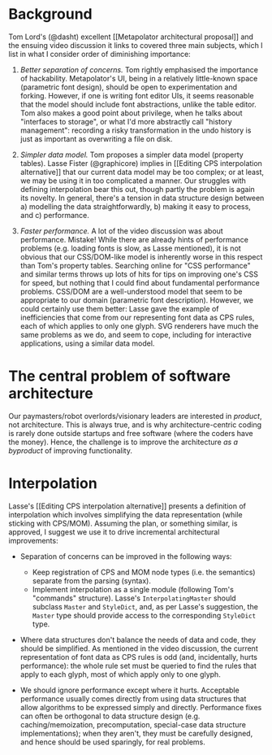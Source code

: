 # Background

Tom Lord's (@dasht) excellent [[Metapolator architectural proposal]] and the ensuing video discussion it links to covered three main subjects, which I list in what I consider order of diminishing importance:

1. *Better separation of concerns.* Tom rightly emphasised the importance of hackability. Metapolator's UI, being in a relatively little-known space (parametric font design), should be open to experimentation and forking. However, if one is writing font editor UIs, it seems reasonable that the model should include font abstractions, unlike the table editor. Tom also makes a good point about privilege, when he talks about "interfaces to storage", or what I'd more abstractly call "history management": recording a risky transformation in the undo history is just as important as overwriting a file on disk.

2. *Simpler data model.* Tom proposes a simpler data model (property tables). Lasse Fister (@graphicore) implies in [[Editing CPS interpolation alternative]] that our current data model may be too complex; or at least, we may be using it in too complicated a manner. Our struggles with defining interpolation bear this out, though partly the problem is again its novelty. In general, there's a tension in data structure design between a) modelling the data straightforwardly, b) making it easy to process, and c) performance.

3. *Faster performance.* A lot of the video discussion was about performance. Mistake! While there are already hints of performance problems (e.g. loading fonts is slow, as Lasse mentioned), it is not obvious that our CSS/DOM-like model is inherently worse in this respect than Tom's property tables. Searching online for "CSS performance" and similar terms throws up lots of hits for tips on improving one's CSS for speed, but nothing that I could find about fundamental performance problems. CSS/DOM are a well-understood model that seem to be appropriate to our domain (parametric font description). However, we could certainly use them better: Lasse gave the example of inefficiencies that come from our representing font data as CPS rules, each of which applies to only one glyph. SVG renderers have much the same problems as we do, and seem to cope, including for interactive applications, using a similar data model.

# The central problem of software architecture

Our paymasters/robot overlords/visionary leaders are interested in _product_, not architecture. This is always true, and is why architecture-centric coding is rarely done outside startups and free software (where the coders have the money). Hence, the challenge is to improve the architecture _as a byproduct_ of improving functionality.

# Interpolation

Lasse's [[Editing CPS interpolation alternative]] presents a definition of interpolation which involves simplifying the data representation (while sticking with CPS/MOM). Assuming the plan, or something similar, is approved, I suggest we use it to drive incremental architectural improvements:

* Separation of concerns can be improved in the following ways:
  * Keep registration of CPS and MOM node types (i.e. the semantics) separate from the parsing (syntax).
  * Implement interpolation as a single module (following Tom's "commands" structure). Lasse's `InterpolatingMaster` should subclass `Master` and `StyleDict`, and, as per Lasse's suggestion, the `Master` type should provide access to the corresponding `StyleDict` type.

* Where data structures don't balance the needs of data and code, they should be simplified. As mentioned in the video discussion, the current representation of font data as CPS rules is odd (and, incidentally, hurts performance): the whole rule set must be queried to find the rules that apply to each glyph, most of which apply only to one glyph.

* We should ignore performance except where it hurts. Acceptable performance usually comes directly from using data structures that allow algorithms to be expressed simply and directly. Performance fixes can often be orthogonal to data structure design (e.g. caching/memoization, precomputation, special-case data structure implementations); when they aren't, they must be carefully designed, and hence should be used sparingly, for real problems. 